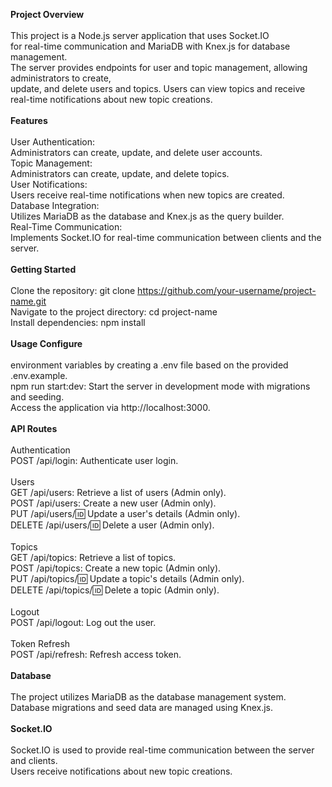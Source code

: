 **Project Overview** <br/>
<br/>
This project is a Node.js server application that uses Socket.IO <br/>
for real-time communication and MariaDB with Knex.js for database management. <br/>
The server provides endpoints for user and topic management, allowing administrators to create, <br/>
update, and delete users and topics. Users can view topics and receive real-time notifications about new topic creations.<br/>
<br/>
**Features** <br/>
<br/>
User Authentication: <br/>
Administrators can create, update, and delete user accounts. <br/>
Topic Management: <br/>
Administrators can create, update, and delete topics. <br/>
User Notifications: <br/>
Users receive real-time notifications when new topics are created. <br/>
Database Integration: <br/>
Utilizes MariaDB as the database and Knex.js as the query builder. <br/>
Real-Time Communication: <br/>
Implements Socket.IO for real-time communication between clients and the server.<br/>
<br/>
**Getting Started**<br/>
<br/>
Clone the repository: git clone https://github.com/your-username/project-name.git <br/>
Navigate to the project directory: cd project-name <br/>
Install dependencies: npm install<br/>
<br/>
**Usage Configure** <br/>
<br/>
environment variables by creating a .env file based on the provided .env.example. <br/>
npm run start:dev: Start the server in development mode with migrations and seeding. <br/>
Access the application via http://localhost:3000.<br/>
<br/>
**API Routes**<br/>
<br/>
Authentication <br/>
POST /api/login: Authenticate user login.<br/>
<br/>
Users<br/>
GET /api/users: Retrieve a list of users (Admin only). <br/>
POST /api/users: Create a new user (Admin only). <br/>
PUT /api/users/🆔 Update a user's details (Admin only). <br/>
DELETE /api/users/🆔 Delete a user (Admin only).<br/>
<br/>
Topics <br/>
GET /api/topics: Retrieve a list of topics. <br/>
POST /api/topics: Create a new topic (Admin only). <br/>
PUT /api/topics/🆔 Update a topic's details (Admin only). <br/>
DELETE /api/topics/🆔 Delete a topic (Admin only).<br/>
<br/>
Logout <br/>
POST /api/logout: Log out the user.<br/>
<br/>
Token Refresh <br/>
POST /api/refresh: Refresh access token.<br/>
<br/>
**Database** <br/>
<br/>
The project utilizes MariaDB as the database management system. <br/>
Database migrations and seed data are managed using Knex.js.<br/>
<br/>
**Socket.IO** <br/>
<br/>
Socket.IO is used to provide real-time communication between the server and clients. <br/>
Users receive notifications about new topic creations.<br/>
